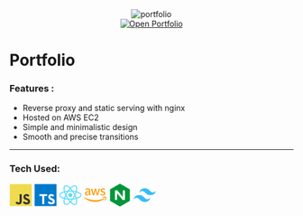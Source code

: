 <div align="center">
  <img src="https://i.ibb.co/2KYv2qJ/portfolio.png" alt="portfolio" border="0"><br>
  <a href="https://www.malaysingh.com">
      <img src="https://img.shields.io/badge/open-blue?style=for-the-badge" alt="Open Portfolio" />
  </a>
</div>

<div>
  <h1>Portfolio</h1>
</div>

### Features :
- Reverse proxy and static serving with nginx
- Hosted on AWS EC2
- Simple and minimalistic design
- Smooth and precise transitions

---

### Tech Used: 

<div>
  <img src="https://github.com/devicons/devicon/blob/master/icons/javascript/javascript-original.svg" title="JavaScript" width="40" height="40" />
  <img src="https://github.com/devicons/devicon/blob/master/icons/typescript/typescript-original.svg" title="TypeScript" width="40" height="40" />
  <img src="https://github.com/devicons/devicon/blob/master/icons/react/react-original.svg" title="React.js" width="40" height="40" />
  <img src="https://github.com/devicons/devicon/blob/master/icons/amazonwebservices/amazonwebservices-plain-wordmark.svg" title="AWS" width="40" height="40" />
  <img src="https://github.com/devicons/devicon/blob/master/icons/nginx/nginx-original.svg" title="nginx" width="40" height="40" />
  <img src="https://github.com/devicons/devicon/blob/master/icons/tailwindcss/tailwindcss-original.svg" title="TailWindCSS" width="40" height="40" />
</div>
